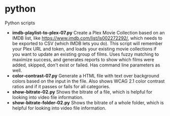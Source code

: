 # python
Python scripts

- **imdb-playlist-to-plex-07.py** Create a Plex Movie Collection based on an IMDB list, like https://www.imdb.com/list/ls002272292/, which needs to be exported to CSV (which IMDB lets you do). This script will remember your Plex URL and token, and loads your existing movie collections if you want to update an existing group of films. Uses fuzzy matching to maximize success, and generates reports to show which films were added, skipped, don't exist or failed. Has command line parameters as well.
- **color-contrast-07.py** Generate a HTML file with text over background colors based on the input in the file. Also shows WCAG 2.1 color contrast ratios and if it passes or fails for all categories.
- **show-bitrate-02.py** Shows the bitrate of a file, which is helpful for looking into video file information.
- **show-bitrate-folder-02.py** Shows the bitrate of a whole folder, which is helpful for looking into video file information.
